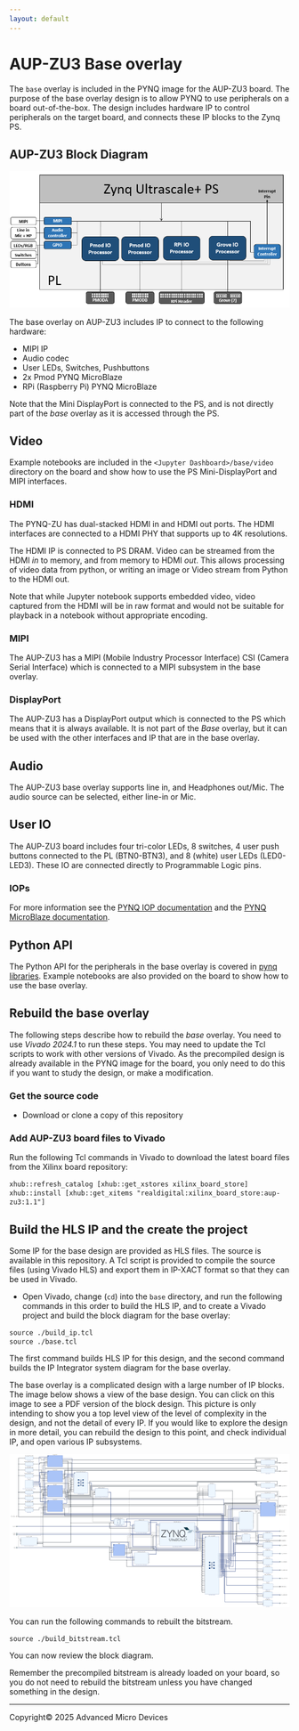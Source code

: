 ```yaml
---
layout: default
---
```


# AUP-ZU3 Base overlay

The `base` overlay is included in the PYNQ image for the AUP-ZU3 board. The purpose of the base overlay design is to allow PYNQ to use peripherals on a
board out-of-the-box. The design includes hardware IP to control peripherals on 
the target board, and connects these IP blocks to the Zynq PS. 

## AUP-ZU3 Block Diagram

![](./images/aup_zu3_base_overlay.png)

The base overlay on AUP-ZU3 includes IP to connect to the following hardware:

* MIPI IP 
* Audio codec
* User LEDs, Switches, Pushbuttons
* 2x Pmod PYNQ MicroBlaze
* RPi (Raspberry Pi) PYNQ MicroBlaze


Note that the Mini DisplayPort is connected to the PS, and is not directly part of the *base* overlay as it is accessed through the PS. 

## Video 

Example notebooks are included in the `<Jupyter Dashboard>/base/video` directory on the board and show how to use the PS Mini-DisplayPort and MIPI interfaces. 

### HDMI

The PYNQ-ZU has dual-stacked HDMI in and HDMI out ports. The HDMI interfaces are connected to a HDMI PHY that supports up to 4K resolutions. 

The HDMI IP is connected to PS DRAM. Video can be streamed from the HDMI *in* to memory, and from memory to HDMI *out*. This allows processing of
video data from python, or writing an image or Video stream from Python to the HDMI out.

Note that while Jupyter notebook supports embedded video, video captured from the HDMI will be in raw format and would not be suitable for playback in a notebook without appropriate encoding.

### MIPI

The AUP-ZU3 has a MIPI (Mobile Industry Processor Interface) CSI (Camera Serial Interface) which is connected to a MIPI subsystem in the base overlay. 

### DisplayPort

The AUP-ZU3 has a DisplayPort output which is connected to the PS which means that it is always available. It is not part of the *Base* overlay, but it can be used with the other interfaces and IP that are in the base overlay. 

## Audio

The AUP-ZU3 base overlay supports line in, and Headphones out/Mic. The audio
source can be selected, either line-in or Mic. 

## User IO

The AUP-ZU3 board includes four tri-color LEDs, 8 switches, 4 user push buttons connected to the PL (BTN0-BTN3), and 8 (white) user LEDs (LED0-LED3). These IO are connected directly to Programmable Logic pins. 

### IOPs

For more information see the [PYNQ IOP documentation](https://pynq.readthedocs.io/en/latest/pynq_libraries.html#pynq-iops) and the [PYNQ MicroBlaze documentation](https://pynq.readthedocs.io/en/latest/pynq_libraries.html#pynqmicroblaze).

## Python API

The Python API for the peripherals in the base overlay is covered in 
[pynq libraries](https://pynq.readthedocs.io/en/latest/pynq_libraries.html). Example notebooks are also provided on the board to show how to use the base overlay.

## Rebuild the base overlay

The following steps describe how to rebuild the *base* overlay. You need to use *Vivado 2024.1* to run these steps. You may need to update the Tcl scripts to work with other versions of Vivado. As the precompiled design is already available in the PYNQ image for the board, you only need to do this if you want to study the design, or make a modification.

### Get the source code

* Download or clone a copy of this repository

### Add AUP-ZU3 board files to Vivado

Run the following Tcl commands in Vivado to download the latest  board files from the Xilinx board repository:

```console
xhub::refresh_catalog [xhub::get_xstores xilinx_board_store]
xhub::install [xhub::get_xitems "realdigital:xilinx_board_store:aup-zu3:1.1"]
```

## Build the HLS IP and the create the project

Some IP for the base design are provided as HLS files. The source is available in this repository. A Tcl script is provided to compile the source files (using Vivado HLS) and export them in IP-XACT format so that they can be used in Vivado.

* Open Vivado, change (`cd`) into the `base` directory, and run the following commands in this order to build the HLS IP, and to create a Vivado project and build the block diagram for the base overlay:

```console
source ./build_ip.tcl
source ./base.tcl
```

The first command builds HLS IP for this design, and the second command builds the IP Integrator system diagram for the base overlay. 

The base overlay is a complicated design with a large number of IP blocks. The image below shows a view of the base design. You can click on this image to see a PDF version of the block design. This picture is only intending to show you a top level view of the level of complexity in the design, and not the detail of every IP. If you would like to explore the design in more detail, you can rebuild the design to this point, and check individual IP, and open various IP subsystems. 

[![](./images/aup_zu3_base_t.png)](./pdf/aup_zu3_base_overlay.pdf)

You can run the following commands to rebuilt the bitstream.
```
source ./build_bitstream.tcl
```

You can now review the block diagram.

Remember the precompiled bitstream is already loaded on your board, so you do not need to rebuild the bitstream unless you have changed something in the design. 

---------------------------------------
<p class="copyright">Copyright&copy; 2025 Advanced Micro Devices</p>